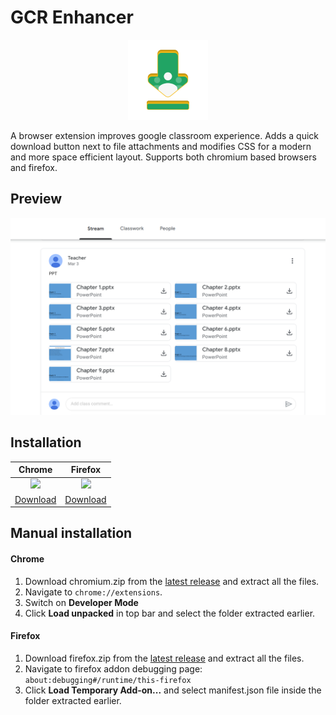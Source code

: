 # GCR Enhancer

<p align="center">
<img src="storeAssets/storeIcon.png">
</p>
A browser extension improves google classroom experience. Adds a quick download button next to file attachments and modifies CSS for a modern and more space efficient layout. Supports both chromium based browsers and firefox.

## Preview

<p align="center">
  <img src="storeAssets/screenshot1.png" width="800">
</p>

## Installation

|Chrome|Firefox|
|:---:|:---:|
|<a href="https://chrome.google.com/webstore/detail/google-classroom-quick-do/nbijdallbnpfkkglpdepfjdlelflfkdc"><img src="https://upload.wikimedia.org/wikipedia/commons/e/e1/Google_Chrome_icon_%28February_2022%29.svg" height="64"></a>|<a href="https://addons.mozilla.org/en-US/firefox/addon/gcr-quick-download-button/"><img src="https://upload.wikimedia.org/wikipedia/commons/a/a0/Firefox_logo%2C_2019.svg" width="64"></a>|
|[Download](https://chrome.google.com/webstore/detail/google-classroom-quick-do/nbijdallbnpfkkglpdepfjdlelflfkdc)|[Download](https://addons.mozilla.org/en-US/firefox/addon/gcr-quick-download-button/)|

## Manual installation

#### Chrome

1. Download chromium.zip from the [latest release](https://github.com/saikat0511/GCR-quick-download-button/releases/latest) and extract all the files.
2. Navigate to `chrome://extensions`. 
3. Switch on **Developer Mode**
4. Click **Load unpacked** in top bar and select the folder extracted earlier.

#### Firefox

1. Download firefox.zip from the [latest release](https://github.com/saikat0511/GCR-quick-download-button/releases/latest) and extract all the files.
2. Navigate to firefox addon debugging page: `about:debugging#/runtime/this-firefox`
3. Click **Load Temporary Add-on...** and select manifest.json file inside the folder extracted earlier.
